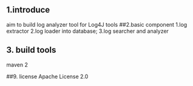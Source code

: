 ## 1.introduce
aim to build log analyzer tool for Log4J tools
##2.basic component
1.log extractor
2.log loader into database;
3.log searcher and analyzer


## 3. build tools
maven 2

##9. license
Apache License 2.0